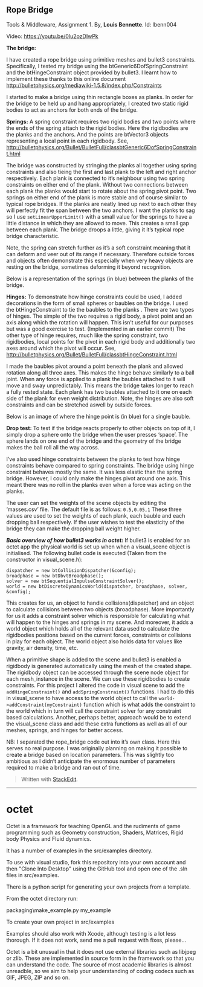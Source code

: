 

Rope Bridge
-----------

Tools & Middleware, Assignment 1. By, **Louis Bennette**.  Id: lbenn004


Video: https://youtu.be/0lu2ozDIwPk


**The bridge:**


I have created a rope bridge using primitive meshes and bullet3 constraints. 
Specifically, I tested my bridge using the btGeneric6DofSpringConstraint and the btHingeConstraint object provided by bullet3. I learnt how to implement these thanks to this online document http://bulletphysics.org/mediawiki-1.5.8/index.php/Constraints 


I started to make a bridge using thin rectangle boxes as planks. In order for the bridge to be held up and hang appropriately, I created two static rigid bodies to act as anchors for both ends of the bridge.


**Springs:**
A spring constraint requires two rigid bodies and two points where the ends of the spring attach to the rigid bodies. Here the rigidbodies are the planks and the anchors. And the points are btVector3 objects representing a local point in each rigidbody.
See, http://bulletphysics.org/Bullet/BulletFull/classbtGeneric6DofSpringConstraint.html 


The bridge was constructed by stringing the planks all together using spring constraints and also tieing the first and last plank to the left and right anchor respectively.
Each plank is connected to it’s neighbour using two spring constraints on either end of the plank. Without two connections between each plank the planks would start to rotate about the spring pivot point. Two springs on either end of the plank is more stable and of course similar to typical rope bridges.
If the planks are neatly lined up next to each other they will perfectly fit the span between the two anchors.
I want the planks to sag so I use `setLinearUpperLimit()` with a small value for the springs to have a little distance in which they are allowed to move. This creates a small gap between each plank. The bridge droops a little, giving it it’s typical rope bridge characteristic.

Note, the spring can stretch further as it’s a soft constraint meaning that it can deform and veer out of its range if necessary. Therefore outside forces and objects often demonstrate this especially when very heavy objects are resting on the bridge, sometimes deforming it beyond recognition.


Below is a representation of the springs (in blue) between the planks of the bridge.


**Hinges:**
To demonstrate how hinge constraints could be used, I added decorations in the form of small spheres or baubles on the bridge.
I used the btHingeConstraint to tie the baubles to the planks . There are two types of hinges. The simple of the two requires a rigid body, a pivot point and an axis along which the rotation will happen. This isn’t useful for our purposes but was a good exercise to test. (Implemented in an earlier commit)
The other type of hinge requires, much like the spring constraint, two rigidbodies, local points for the pivot in each rigid body and additionally two axes around which the pivot will occur.
See, http://bulletphysics.org/Bullet/BulletFull/classbtHingeConstraint.html 


I made the baubles pivot around a point beneath the plank and allowed rotation along all three axes. This makes the hinge behave similarly to a ball joint. When any force is applied to a plank the baubles attached to it will move and sway unpredictably. This means the bridge takes longer to reach a fully rested state.
Each plank has two baubles attached to it one on each side of the plank for even weight distribution.
Note, the hinges are also soft constraints and can be stretched aswell by outside forces. 


Below is an image of where the hinge point is (in blue) for a single bauble.




**Drop test:**
To test if the bridge reacts properly to other objects on top of it, I simply drop a sphere onto the bridge when the user presses ‘space’. The sphere lands on one end of the bridge and the geometry of the bridge makes the ball roll all the way across. 




I’ve also used hinge constraints between the planks to test how hinge constraints behave compared to spring constraints. The bridge using hinge constraint behaves mostly the same. It was less elastic than the spring bridge. However, I could only make the hinges pivot around one axis. This meant there was no roll in the planks even when a force was acting on the planks.


The user can set the weights of the scene objects by editing the ‘masses.csv’ file.
The default file is as follows: `0.5,0.05,1`
These three values are used to set the weights of each plank, each bauble and each dropping ball respectively. If the user wishes to test the elasticity of the bridge they can make the dropping ball weight higher.

***Basic overview of how bullet3 works in octet:***
If bullet3 is enabled for an octet app the physical world is set up when when a visual_scene object is initialised.
The following bullet code is executed (Taken from the constructor in visual_scene.h):
    

    dispatcher = new btCollisionDispatcher(&config);
    broadphase = new btDbvtBroadphase();
    solver = new btSequentialImpulseConstraintSolver();
    world = new btDiscreteDynamicsWorld(dispatcher, broadphase, solver, &config);


This creates for us, an object to handle collisions(dispatcher) and an object to calculate collisions between two objects (broadphase).
More importantly for us it adds a constraint solver which is responsible for calculating what will happen to the hinges and springs in my scene.
And moreover, it adds a world object which holds all of the relevant data used to calculate the rigidbodies positions based on the current forces, constraints or collisions in play for each object. The world object also holds data for values like gravity, air density, time, etc.


When a primitive shape is added to the scene and bullet3 is enabled a rigidbody is generated automatically using the mesh of the created shape. 
The rigidbody object can be accessed through the scene node object for each mesh_instance in the scene. 
We can use these rigidbodies to create constraints.
For this project I altered the code in visual scene to add the  `addHingeConstraint()` and `addSpringConstraint()`  functions. I had to do this in visual_scene to have access to the world object to call the 
`world->addConstraint(myConstraint)` function which is what adds the constraint to the world which in turn will call the constraint solver for any constraint based calculations. Another, perhaps better, approach would be to extend the visual_scene class and add these extra functions as well as all of our meshes, springs, and hinges for better access.


NB: I separated the rope_bridge code out into it’s own class. Here this serves no real purpose. I was originally planning on making it possible to create a bridge based on location parameters. This was slightly too ambitious as I didn’t anticipate the enormous number of parameters required to make a bridge and ran out of time. 



> Written with [StackEdit](https://stackedit.io/).

------------

# octet

Octet is a framework for teaching OpenGL and the rudiments of game programming such
as Geometry construction, Shaders, Matrices, Rigid body Physics and Fluid dynamics.

It has a number of examples in the src/examples directory.

To use with visual studio, fork this repository into your own account and then
"Clone Into Desktop" using the GitHub tool and open one of the .sln files in src/examples.

There is a python script for generating your own projects from a template.

From the octet directory run:

packaging\make_example.py my_example

To create your own project in src/examples

Examples should also work with Xcode, although testing is a lot less thorough. If it does not work, send
me a pull request with fixes, please...

Octet is a bit unusual in that it does not use external libraries such as libjpeg or zlib.
These are implemented in source form in the framework so that you can understand the code.
The source of most academic libraries is almost unreadble, so we aim to help your understanding
of coding codecs such as GIF, JPEG, ZIP and so on.